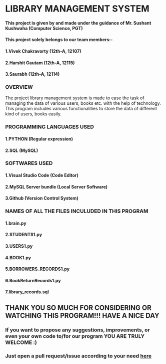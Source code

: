 # LIBRARY MANAGEMENT SYSTEM
#### This project is given by and made under the guidance of Mr. Sushant Kushwaha (Computer Science, PGT)
#### This project solely belongs to our team members:- 
#### 1.Vivek Chakravorty (12th-A, 12107)
#### 2.Harshit Gautam (12th-A, 12115)
#### 3.Saurabh (12th-A, 12114)

### OVERVIEW
The project library management system is made to ease the task of managing the data of various users, books etc. with the help of technology. This program includes various functionalities to store the data of different kind of users, books easily.

### PROGRAMMING LANGUAGES USED
#### 1.PYTHON (Regular expression)
#### 2.SQL (MySQL)

### SOFTWARES USED
#### 1.Visual Studio Code (Code Editor)
#### 2.MySQL Server bundle (Local Server Software)
#### 3.Github (Version Control System)

### NAMES OF ALL THE FILES INCULUDED IN THIS PROGRAM
#### 1.brain.py
#### 2.STUDENTS1.py
#### 3.USERS1.py
#### 4.BOOK1.py
#### 5.BORROWERS_RECORDS1.py
#### 6.BookReturnRecords1.py
#### 7.library_records.sql

## THANK YOU SO MUCH FOR CONSIDERING OR WATCHING THIS PROGRAM!!! HAVE A NICE DAY
### If you want to propose any suggestions, improvements, or even your own code to/for our program YOU ARE TRULY WELCOME :)
### Just open a pull request/issue according to your need [here](www.github.com/WitteDuivel/library-management-oncemore)
